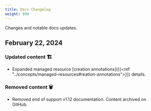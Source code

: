 ```yaml
---
title: Docs Changelog
weight: 999
---
```


Changes and notable docs updates.

<!---
new: 🎉
changed/fixed: 🏗️
removed: 🗑️
moved: 🗺️
-->

## February 22, 2024

<!-- ### New features 🎉 -->

### Updated content 🏗️

* Expanded managed resource 
[creation annotations]({{<ref "../concepts/managed-resources#reation-annotations">}})
details. 

### Removed content 🗑️ 
* Removed end of support v1.12 documentation. Content archived on GitHub.
